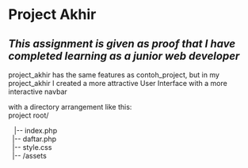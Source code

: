 # Project Akhir

## _This assignment is given as proof that I have completed learning as a junior web developer_

<p>project_akhir has the same features as contoh_project, but in my project_akhir I created a more attractive User Interface with a more interactive navbar</p>
<p>with a directory arrangement like this:
<br>project root/</p>
   &nbsp;&nbsp;    |-- index.php
   <br>&nbsp;&nbsp;|-- daftar.php
   <br>&nbsp;&nbsp;|-- style.css
   <br>&nbsp;&nbsp;|-- /assets
